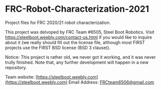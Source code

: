 # FRC-Robot-Characterization-2021
Project files for FRC 2020/21 robot characterization.

This project was delvoped by FRC Team #6505, Steel Boot Robotics. Visit https://steelboot.weebly.com/contact-us.html if you would like to inquire about it (we really should fill out the license file, although most FIRST projects use the FIRST BSD license (BSD 3 clause)).

Notice:  This project is rather old, we never got it working, and it was never trully finished.  Note that, any further development will happen in a new repository.

Team website: [https://steelboot.weebly.com](https://steelboot.weebly.com) Email Address: [FRCteam6506@gmail.com](mailto:FRCteam6506@gmail.com)

